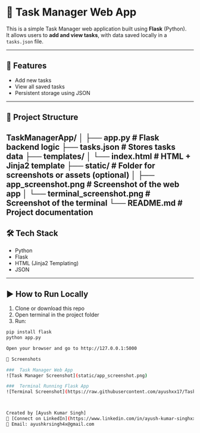# 📝 Task Manager Web App

This is a simple Task Manager web application built using **Flask** (Python).  
It allows users to **add and view tasks**, with data saved locally in a `tasks.json` file.

---

## 🚀 Features
- Add new tasks
- View all saved tasks
- Persistent storage using JSON

---

## 📂 Project Structure
TaskManagerApp/
│
├── app.py # Flask backend logic
├── tasks.json # Stores tasks data
├── templates/
│ └── index.html # HTML + Jinja2 template
├── static/ # Folder for screenshots or assets (optional)
│ ├── app_screenshot.png # Screenshot of the web app
│ └── terminal_screenshot.png # Screenshot of the terminal
└── README.md # Project documentation
---

## 🛠️ Tech Stack
- Python
- Flask
- HTML (Jinja2 Templating)
- JSON

---

## ▶️ How to Run Locally

1. Clone or download this repo  
2. Open terminal in the project folder  
3. Run:

```bash
pip install flask
python app.py

Open your browser and go to http://127.0.0.1:5000

📸 Screenshots

###  Task Manager Web App
![Task Manager Screenshot](static/app_screenshot.png) 

###  Terminal Running Flask App
![Terminal Screenshot](https://raw.githubusercontent.com/ayushxx17/TaskManagerApp/main/static/terminal_screenshot.png)



Created by [Ayush Kumar Singh]  
🔗 [Connect on LinkedIn](https://www.linkedin.com/in/ayush-kumar-singhxx)  
📧 Email: ayushkrsingh4x@gmail.com

